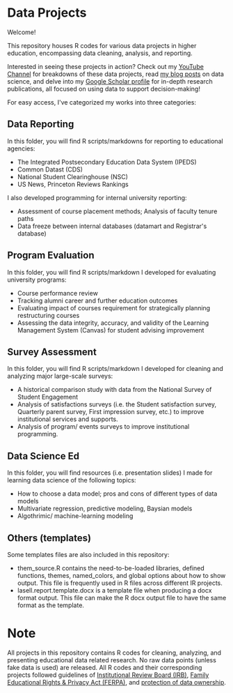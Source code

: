 # Data Projects
Welcome!

This repository houses R codes for various data projects in higher education, encompassing data cleaning, analysis, and reporting.

Interested in seeing these projects in action? Check out my [YouTube Channel](https://www.youtube.com/@linlishareresearch) for breakdowns of these data projects, read [my blog posts](https://medium.com/@dr.linli.zhou) on data science, and delve into my [Google Scholar profile](https://scholar.google.com/citations?user=NT9WnLoAAAAJ&hl=en) for in-depth research publications, all focused on using data to support decision-making!

For easy access, I've categorized my works into three categories:

## Data Reporting
In this folder, you will find R scripts/markdowns for reporting to educational agencies:
- The Integrated Postsecondary Education Data System (IPEDS)
- Common Datast (CDS)
- National Student Clearinghouse (NSC)
- US News, Princeton Reviews Rankings

I also developed programming for internal university reporting:
- Assessment of course placement methods; Analysis of faculty tenure paths
- Data freeze between internal databases (datamart and Registrar's database)

## Program Evaluation
In this folder, you will find R scripts/markdown I developed for evaluating university programs:
- Course performance review
- Tracking alumni career and further education outcomes
- Evaluating impact of courses requirement for strategically planning restructuring courses
- Assessing the data integrity, accuracy, and validity of the Learning Management System (Canvas) for student advising improvement

## Survey Assessment
In this folder, you will find R scripts/markdown I developed for cleaning and analyzing major large-scale surveys:
- A historical comparison study with data from the National Survey of Student Engagement
- Analysis of satisfactions surveys (i.e. the Student satisfaction survey, Quarterly parent survey, First impression survey, etc.) to improve institutional services and supports.
- Analysis of program/ events surveys to improve institutional programming. 

## Data Science Ed
In this folder, you will find resources (i.e. presentation slides) I made for learning data science of the following topics:
- How to choose a data model; pros and cons of different types of data models
- Multivariate regression, predictive modeling, Baysian models
- Algothrimic/ machine-learning modeling

## Others (templates)
Some templates files are also included in this repository:

- them_source.R contains the need-to-be-loaded libraries, defined functions, themes, named_colors, and global options about how to show output. This file is frequently used in R files across different IR projects. 
- lasell.report.template.docx is a template file when producing a docx format output. This file can make the R docx output file to have the same format as the template. 

# Note
All projects in this repository contains R codes for cleaning, analyzing, and presenting educational data related research. No raw data points (unless fake data is used) are released. All R codes and their corresponding projects followed guidelines of [Institutional Review Board (IRB)](https://irb.research.chop.edu/criteria-irb-approval), [Family Educational Rights & Privacy Act (FERPA)](https://www.jhsph.edu/offices-and-services/student-affairs/ferpa.html#:~:text=What%20is%20FERPA%3F,of%20information%20from%20the%20records.), and [protection of data ownership](https://www.techopedia.com/definition/29059/data-ownership#:~:text=Explains%20Data%20Ownership-,What%20Does%20Data%20Ownership%20Mean%3F,implemented%20by%20the%20data%20owner.).

